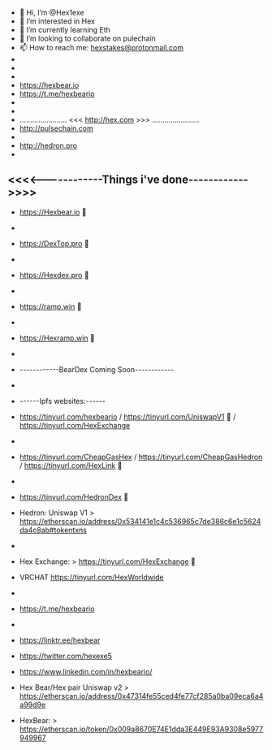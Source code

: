 - 👋 Hi, I’m @Hex1exe
- 👀 I’m interested in Hex
- 🌱 I’m currently learning Eth
- 💞️ I’m looking to collaborate on pulechain
- 📫 How to reach me: hexstakes@protonmail.com   
-
-
-
- https://hexbear.io
- https://t.me/hexbeario
-
-
-  ....................... <<<  http://hex.com  >>> .......................
-  http://pulsechain.com
-
-  http://hedron.pro
-
<<<<------------Things i've done------------>>>>
-
-  https://Hexbear.io 👀
-
-  https://DexTop.pro 👀
-            
-  https://Hexdex.pro 👀
-
-  https://ramp.win 👀
-       
-  https://Hexramp.win 👀
-
-  ------------BearDex Coming Soon------------
-
-  ------Ipfs websites:------
-  https://tinyurl.com/hexbeario  /  https://tinyurl.com/UniswapV1 👀 /  https://tinyurl.com/HexExchange
-
-  https://tinyurl.com/CheapGasHex / https://tinyurl.com/CheapGasHedron / https://tinyurl.com/HexLink 👀
-
-  https://tinyurl.com/HedronDex  👀

-  Hedron: Uniswap V1 > https://etherscan.io/address/0x534141e1c4c536965c7de386c6e1c5624da4c8ab#tokentxns
-  
-  Hex Exchange: > https://tinyurl.com/HexExchange  👀
-  VRCHAT  https://tinyurl.com/HexWorldwide
-  
-  https://t.me/hexbeario
-  
-  https://linktr.ee/hexbear
-  https://twitter.com/hexexe5
-  https://www.linkedin.com/in/hexbeario/
-  Hex Bear/Hex pair Uniswap v2 > https://etherscan.io/address/0x47314fe55ced4fe77cf285a0ba09eca6a4a99d9e
-  HexBear:  > https://etherscan.io/token/0x009a8670E74E1dda3E449E93A9308e5977949967







<!---
Hex1exe/Hex1exe is a ✨ special ✨ repository because its `README.md` (this file) appears on your GitHub profile.
You can click the Preview link to take a look at your changes.
--->
